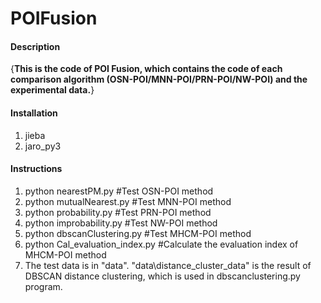 # POIFusion

#### Description
{**This is the code of POI Fusion, which contains the code of each comparison algorithm (OSN-POI/MNN-POI/PRN-POI/NW-POI) and the experimental data.**}

#### Installation

1.  jieba
2.  jaro_py3

#### Instructions
1.  python nearestPM.py   #Test OSN-POI method
2.  python mutualNearest.py  #Test MNN-POI method
3.  python probability.py    #Test PRN-POI method
4.  python improbability.py   #Test NW-POI method
5.  python dbscanClustering.py  #Test MHCM-POI method
6.  python Cal_evaluation_index.py #Calculate the evaluation index of MHCM-POI method
7.  The test data is in "data\". "data\distance_cluster_data" is the result of DBSCAN distance clustering, which is used in dbscanclustering.py program.


